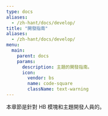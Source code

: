 ```yaml
---
type: docs
aliases:
  - /zh-hant/docs/develop/
title: "開發指南"
aliases:
  - /zh-hant/docs/develop/
menu:
  main:
    parent: docs
    params:
      description: 主題的開發指南。
      icon:
        vendor: bs
        name: code-square
        className: text-warning
---
```


本章節是針對 HB 模塊和主題開發人員的。

<!--more-->

